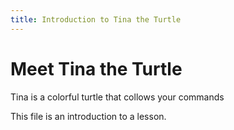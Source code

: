 ```yaml
---
title: Introduction to Tina the Turtle
---
```


# Meet Tina the Turtle

Tina is a colorful turtle that collows your commands

This file is an introduction to a lesson. 


